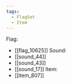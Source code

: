 ```yaml
---
tags:
  - FlagSet
  - Item
---
```

Flag:
- [[flag_10625]]
Sound:
- [[sound_44]]
- [[sound_43]]
- [[sound_17]]
Item:
- [[item_807]]
